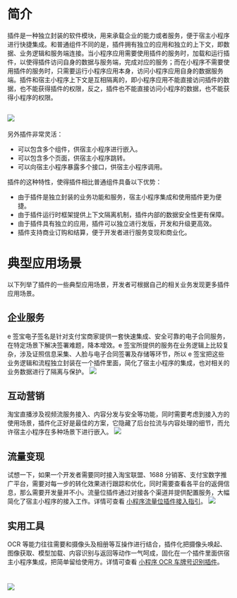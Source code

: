 # 简介

插件是一种独立封装的软件模块，用来承载企业的能力或者服务，便于宿主小程序进行快捷集成。和普通组件不同的是，插件拥有独立的应用和独立的上下文，即数据、业务逻辑和服务端连接。当小程序应用需要使用插件的服务时，加载和运行插件，以使得插件访问自身的数据与服务端，完成对应的服务；而在小程序不需要使用插件的服务时，只需要运行小程序应用本身，访问小程序应用自身的数据服务端。插件和宿主小程序上下文是互相隔离的，即小程序应用不能直接访问插件的数据，也不能获得插件的权限，反之，插件也不能直接访问小程序的数据，也不能获得小程序的权限。

## ![](https://cdn.nlark.com/yuque/0/2022/png/179989/1650876642889-0f8b7849-5ffa-4f15-ba3e-b018d04bd471.png)

另外插件非常灵活：

- 可以包含多个组件，供宿主小程序进行嵌入。
- 可以包含多个页面，供宿主小程序跳转。
- 可以向宿主小程序暴露多个接口，供宿主小程序调用。

插件的这种特性，使得插件相比普通组件具备以下优势：

- 由于插件是独立封装的业务功能和服务，宿主小程序集成和使用插件更为便捷。
- 由于插件运行时框架提供上下文隔离机制，插件内部的数据安全性更有保障。
- 由于插件具有独立的应用，插件可以独立进行发版，开发和升级更高效。
- 插件支持商业订购和结算，便于开发者进行服务变现和商业化。

# 典型应用场景

以下列举了插件的一些典型应用场景，开发者可根据自己的相关业务发现更多插件应用场景。

## 企业服务

e 签宝电子签名是针对支付宝商家提供一套快速集成、安全可靠的电子合同服务，在特定场景下解决签署难题，降本增效。e 签宝所提供的服务在业务逻辑上比较复杂，涉及证照信息采集、人脸与电子合同签署及存储等环节，所以 e 签宝把这些业务逻辑和流程独立封装在一个插件里面，简化了宿主小程序的集成，也对相关的业务数据进行了隔离与保护。 ![](https://mdn.alipayobjects.com/huamei_4yckm6/afts/img/A*DbWkSavEG5YAAAAAAAAAAAAADkqRAQ/original)


## 互动营销

淘宝直播涉及视频流服务接入、内容分发与安全等功能，同时需要考虑到接入方的使用场景，插件化正好是最佳的方案，它隐藏了后台拉流与内容处理的细节，而允许宿主小程序在多种场景下进行嵌入。 ![](https://cdn.nlark.com/yuque/0/2022/png/179989/1650876648050-94d52fed-6135-4fb9-a519-4899deeb9192.png)

## 流量变现

试想一下，如果一个开发者需要同时接入淘宝联盟、1688 分销客、支付宝数字推广平台，需要对每一步的转化效果进行跟踪和优化，同时需要查看各平台的返佣信息，那么需要开发量并不小。流量位插件通过对接各个渠道并提供配置服务，大幅简化了宿主小程序的接入工作。详情可查看 [小程序流量位插件接入指引](https://opendocs.alipay.com/mini/plugin/traffic)。 ![](https://cdn.nlark.com/yuque/0/2022/png/179989/1650876651646-1331d080-68ad-411e-a637-41ccb8146511.png)

## 实用工具

OCR 等能力往往需要和摄像头及相册等互操作进行结合，插件化把摄像头唤起、图像获取、模型加载、内容识别与返回等动作一气呵成，固化在一个插件里面供宿主小程序集成，把简单留给使用方。详情可查看 [小程序 OCR 车牌号识别插件](https://opendocs.alipay.com/mini/plugin/license-plate)。

# ![](https://cdn.nlark.com/yuque/0/2022/png/179989/1650876655206-47b631f1-0be4-40a4-8462-4ea12e41ac91.png)
